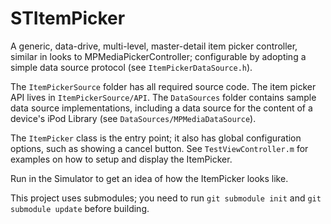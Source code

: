 STItemPicker
==========

A generic, data-drive, multi-level, master-detail item picker controller, similar in looks to MPMediaPickerController; configurable by adopting a simple data source protocol (see `ItemPickerDataSource.h`).

The `ItemPickerSource` folder has all required source code.  The item picker API lives in `ItemPickerSource/API`.  The `DataSources` folder contains sample data source implementations, including a data source for the content of a device's iPod Library (see `DataSources/MPMediaDataSource`).

The `ItemPicker` class is the entry point; it also has global configuration options, such as showing a cancel button.  See `TestViewController.m` for examples on how to setup and display the ItemPicker.

Run in the Simulator to get an idea of how the ItemPicker looks like.

This project uses submodules; you need to run `git submodule init` and `git submodule update` before building.
